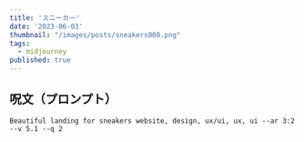 ```yaml
---
title: 'スニーカー'
date: '2023-06-03'
thumbnail: "/images/posts/sneakers008.png"
tags:
  - midjourney
published: true
---
```


## 呪文（プロンプト）
```
Beautiful landing for sneakers website, design, ux/ui, ux, ui --ar 3:2 --v 5.1 --q 2
```